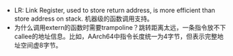- LR: Link Register, used to store return address, is more efficient than store address on stack. 机器级的函数调用支持。
- 为什么调用extern的函数时需要trampoline？跳转距离太远，一条指令放不下callee的地址信息。比如，AArch64中指令长度统一为4字节，但表示完整地址空间虚8字节。
